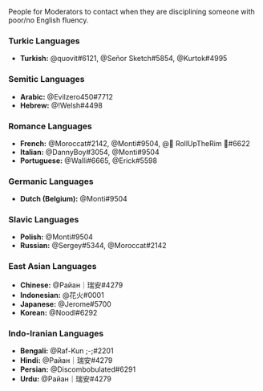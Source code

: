People for Moderators to contact when they are disciplining someone with poor/no English fluency.

### Turkic Languages
- **Turkish:** @quovit#6121, @Señor Sketch#5854, @Kurtok#4995

### Semitic Languages
- **Arabic:** @Evilzero450#7712
- **Hebrew:** @!Welsh#4498

### Romance Languages
- **French:** @Moroccat#2142, @Monti#9504, @🍁 RollUpTheRim 🍁#6622
- **Italian:** @DannyBoy#3054, @Monti#9504
- **Portuguese:** @Walli#6665, @Erick#5598

### Germanic Languages
- **Dutch (Belgium):** @Monti#9504 

### Slavic Languages
- **Polish:** @Monti#9504
- **Russian:** @Sergey#5344, @Moroccat#2142

### East Asian Languages
- **Chinese:** @Pайан｜瑞安#4279
- **Indonesian:** @花火#0001
- **Japanese:** @Jerome#5700
- **Korean:** @Noodl#6292

### Indo-Iranian Languages
- **Bengali:**  @Raf-Kun ;-;#2201 
- **Hindi:**  @Pайан｜瑞安#4279
- **Persian:** @Discombobulated#6291
- **Urdu:** @Pайан｜瑞安#4279 